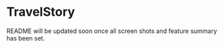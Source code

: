 # TravelStory

  README will be updated soon once all screen shots and feature summary has been set.
